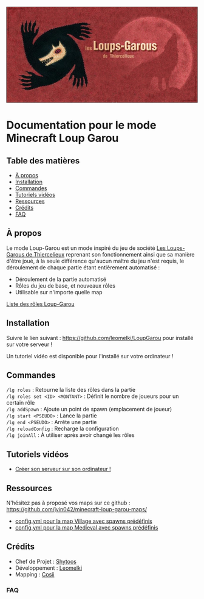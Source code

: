 ![alt text](banner.jpg)

# Documentation pour le mode Minecraft Loup Garou

## Table des matières

- [À propos](#à-propos)
- [Installation](#installation)
- [Commandes](#commandes)
- [Tutoriels vidéos](#tutoriels-vidéos)
- [Ressources](#ressources)
- [Crédits](#crédits)
- [FAQ](#FAQ)

## À propos

Le mode Loup-Garou est un mode inspiré du jeu de société [Les Loups-Garous de Thiercelieux](https://fr.wikipedia.org/wiki/Les_Loups-garous_de_Thiercelieux) reprenant son fonctionnement ainsi que sa manière d'être joué, à la seule différence qu'aucun maître du jeu n'est requis, le déroulement de chaque partie étant entièrement automatisé :

- Déroulement de la partie automatisé
- Rôles du jeu de base, et nouveaux rôles
- Utilisable sur n'importe quelle map

[Liste des rôles Loup-Garou](http://bit.ly/30lDmqw)

## Installation

Suivre le lien suivant : https://github.com/leomelki/LoupGarou pour installé sur votre serveur !

Un tutoriel vidéo est disponible pour l'installé sur votre ordinateur !

## Commandes

`/lg roles` : Retourne la liste des rôles dans la partie  
`/lg roles set <ID> <MONTANT>` : Définit le nombre de joueurs pour un certain rôle  
`/lg addSpawn` : Ajoute un point de spawn (emplacement de joueur)  
`/lg start <PSEUDO>` : Lance la partie  
`/lg end <PSEUDO>` : Arrête une partie  
`/lg reloadConfig` : Recharge la configuration  
`/lg joinAll` : À utiliser après avoir changé les rôles

## Tutoriels vidéos

- [Créer son serveur sur son ordinateur !](https://www.youtube.com/watch?v=q9XjDe1Ao6s)

## Ressources

N'hésitez pas à proposé vos maps sur ce github : https://github.com/jvin042/minecraft-loup-garou-maps/

- [config.yml pour la map Village avec spawns prédéfinis](https://github.com/jvin042/minecraft-loup-garou-maps/blob/master/village/config.yml)
- [config.yml pour la map Medieval avec spawns prédéfinis](https://github.com/jvin042/minecraft-loup-garou-maps/blob/master/medieval/config.yml)

## Crédits

- Chef de Projet : [Shytoos](https://twitter.com/shytoos_)
- Développement : [Leomelki](https://twitter.com/leomelki)
- Mapping : [Cosii](https://www.youtube.com/channel/UCwyOcA41QSk590fl9L0ys8A)

### FAQ